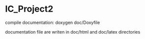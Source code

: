 # IC_Project2

compile documentation:
doxygen doc/Doxyfile

documentation file are writen in doc/html and doc/latex directories

